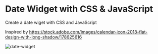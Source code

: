 # Date Widget with CSS & JavaScript

Create a date wiget with CSS and JavaScript

Inspired by https://stock.adobe.com/images/calendar-icon-2018-flat-design-with-long-shadow/178625616


![date-widget](https://user-images.githubusercontent.com/6689087/178517419-94ddb8c9-9254-4541-bb8a-448dab7cbbb5.png)
